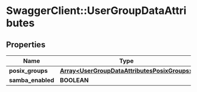 # SwaggerClient::UserGroupDataAttributes

## Properties
Name | Type | Description | Notes
------------ | ------------- | ------------- | -------------
**posix_groups** | [**Array&lt;UserGroupDataAttributesPosixGroups&gt;**](UserGroupDataAttributesPosixGroups.md) |  | [optional] 
**samba_enabled** | **BOOLEAN** |  | [optional] 



